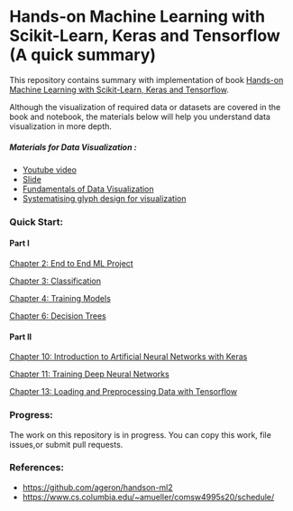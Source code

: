# Hands-on Machine Learning with Scikit-Learn, Keras and Tensorflow (A quick summary)
This repository contains summary with implementation of book [Hands-on Machine Learning with Scikit-Learn, Keras and Tensorflow](https://www.oreilly.com/library/view/hands-on-machine-learning/9781492032632/).

Although the visualization of required data or datasets are covered in the book and notebook, the materials below will help you understand data visualization in more depth.
##### Materials for Data Visualization :
- [Youtube video](https://www.youtube.com/watch?v=OW3oco7nlV4)
- [Slide](https://amueller.github.io/COMS4995-s20/slides/aml-02-matplotlib/#1)
- [Fundamentals of Data Visualization](https://clauswilke.com/dataviz/)
- [Systematising glyph design for visualization](https://ora.ox.ac.uk/objects/uuid:b98ccce1-038f-4c0a-a259-7f53dfe06ac7)

### Quick Start:
#### Part I
 [Chapter 2: End to End ML Project](https://github.com/aabs7/Applied-ML/blob/master/Book%20content/Chapter2(End%20to%20end%20ML%20project)/End_to_end_ML_project.ipynb)
 
 
 [Chapter 3: Classification](https://github.com/aabs7/Applied-ML/blob/master/Book%20content/Chapter3(Classification)/Classification.ipynb)
 
 
 [Chapter 4: Training Models](https://github.com/aabs7/Applied-ML/blob/master/Book%20content/Chapter4(Training%20models)/Training%20models.ipynb)
 
 
 [Chapter 6: Decision Trees](https://github.com/aabs7/Applied-ML/blob/master/Book%20content/Chapter6(Decision%20Trees)/Decision%20Trees.ipynb)

#### Part II
 [Chapter 10: Introduction to Artificial Neural Networks with Keras](https://github.com/aabs7/Applied-ML/tree/master/Book%20content/Chapter10(ANN))
 
 
 [Chapter 11: Training Deep Neural Networks](https://github.com/aabs7/Applied-ML/tree/master/Book%20content/Chapter11(Training%20Deep%20Neural%20Network))
 
 
 [Chapter 13: Loading and Preprocessing Data with Tensorflow](https://github.com/aabs7/Applied-ML/tree/master/Book%20content/Chapter13(Loading%20and%20Preprocessing%20Data%20with%20Tensorflow))
 
### Progress:
 The work on this repository is in progress. You can copy this work, file issues,or submit pull requests.  
 
### References:
- https://github.com/ageron/handson-ml2
- https://www.cs.columbia.edu/~amueller/comsw4995s20/schedule/
